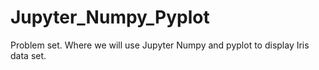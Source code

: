 # Jupyter_Numpy_Pyplot
Problem set. Where we will use Jupyter Numpy and pyplot to display Iris data set.
